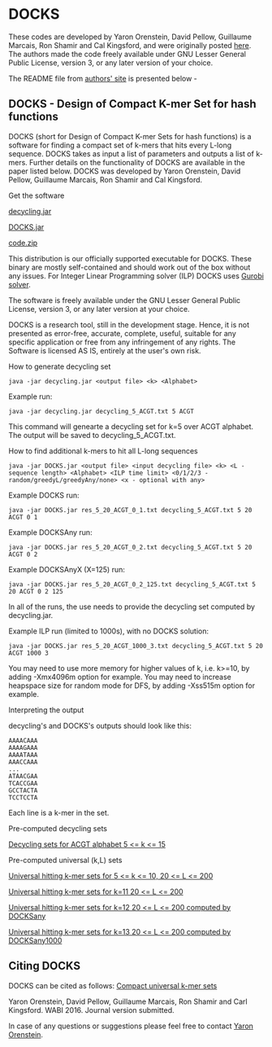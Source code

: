 # DOCKS

These codes are developed by Yaron Orenstein, David Pellow, Guillaume Marcais, Ron Shamir and Cal Kingsford,
and were originally posted [here](http://acgt.cs.tau.ac.il/docks/). 
The authors made the code freely available under GNU Lesser General Public License, version 3, or any later 
version of your choice.

The README file from [authors' site](http://acgt.cs.tau.ac.il/docks/) is presented below -

## DOCKS - Design of Compact K-mer Set for hash functions

DOCKS (short for Design of Compact K-mer Sets for hash functions) is a software for finding a compact set of k-mers that hits every L-long sequence. DOCKS takes as input a list of parameters and outputs a list of k-mers. Further details on the functionality of DOCKS are available in the paper listed below.
DOCKS was developed by Yaron Orenstein, David Pellow, Guillaume Marcais, Ron Shamir and Cal Kingsford.

Get the software

[decycling.jar](http://acgt.cs.tau.ac.il/docks/decycling.jar)

[DOCKS.jar](http://acgt.cs.tau.ac.il/docks/DOCKS.jar)

[code.zip](http://acgt.cs.tau.ac.il/docks/code.zip)

This distribution is our officially supported executable for DOCKS. These binary are mostly self-contained and should work out of the box without any issues. For Integer Linear Programming solver (ILP) DOCKS uses [Gurobi solver](http://www.gurobi.com/).

The software is freely available under the GNU Lesser General Public License, version 3, or any later version at your choice.

DOCKS is a research tool, still in the development stage. Hence, it is not presented as error-free, accurate, complete, useful, suitable for any specific application or free from any infringement of any rights. The Software is licensed AS IS, entirely at the user's own risk.

How to generate decycling set

~~~~~~~~~
java -jar decycling.jar <output file> <k> <Alphabet>
~~~~~~~~~

Example run:

~~~~~~~~~
java -jar decycling.jar decycling_5_ACGT.txt 5 ACGT
~~~~~~~~~

This command will genearte a decycling set for k=5 over ACGT alphabet. The output will be saved to decycling_5_ACGT.txt.

How to find additional k-mers to hit all L-long sequences

~~~~~~~~~
java -jar DOCKS.jar <output file> <input decycling file> <k> <L - sequence length> <Alphabet> <ILP time limit> <0/1/2/3 - random/greedyL/greedyAny/none> <x - optional with any>
~~~~~~~~~

Example DOCKS run:

~~~~~~~~~
java -jar DOCKS.jar res_5_20_ACGT_0_1.txt decycling_5_ACGT.txt 5 20 ACGT 0 1
~~~~~~~~~

Example DOCKSAny run:

~~~~~~~~~
java -jar DOCKS.jar res_5_20_ACGT_0_2.txt decycling_5_ACGT.txt 5 20 ACGT 0 2
~~~~~~~~~

Example DOCKSAnyX (X=125) run:

~~~~~~~~~
java -jar DOCKS.jar res_5_20_ACGT_0_2_125.txt decycling_5_ACGT.txt 5 20 ACGT 0 2 125
~~~~~~~~~

In all of the runs, the use needs to provide the decycling set computed by decycling.jar.

Example ILP run (limited to 1000s), with no DOCKS solution:

~~~~~~~~~
java -jar DOCKS.jar res_5_20_ACGT_1000_3.txt decycling_5_ACGT.txt 5 20 ACGT 1000 3
~~~~~~~~~

You may need to use more memory for higher values of k, i.e. k>=10, by adding -Xmx4096m option for example.
You may need to increase heapspace size for random mode for DFS, by adding -Xss515m option for example.

Interpreting the output

decycling's and DOCKS's outputs should look like this:
~~~~~~~~~
AAAACAAA
AAAAGAAA
AAAATAAA
AAACCAAA
...
ATAACGAA
TCACCGAA
GCCTACTA
TCCTCCTA
~~~~~~~~~
Each line is a k-mer in the set.

Pre-computed decycling sets

[Decycling sets for ACGT alphabet 5 <= k <= 15](http://acgt.cs.tau.ac.il/docks/decycling.zip)

Pre-computed universal (k,L) sets

[Universal hitting k-mer sets for 5 <= k <= 10, 20 <= L <= 200](http://acgt.cs.tau.ac.il/docks/ukl_k_5_10_L_20_200.zip)

[Universal hitting k-mer sets for k=11 20 <= L <= 200](http://acgt.cs.tau.ac.il/docks/res_11.zip)

[Universal hitting k-mer sets for k=12 20 <= L <= 200 computed by DOCKSany](http://acgt.cs.tau.ac.il/docks/res_12_20-200_ACGT_5_1.zip)

[Universal hitting k-mer sets for k=13 20 <= L <= 200 computed by DOCKSany1000](http://acgt.cs.tau.ac.il/docks/res_13_20-200_ACGT_5_1000.zip)

## Citing DOCKS

DOCKS can be cited as follows:
[Compact universal k-mer sets](http://acgt.cs.tau.ac.il/papers/David_P_compact_universal_k-mer_hitting_sets.pdf)

Yaron Orenstein, David Pellow, Guillaume Marcais, Ron Shamir and Carl Kingsford.
WABI 2016.
Journal version submitted.

In case of any questions or suggestions please feel free to contact [Yaron Orenstein](mailto:yaronore@post.tau.ac.il).


